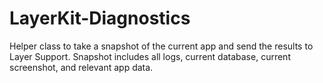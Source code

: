 # LayerKit-Diagnostics
Helper class to take a snapshot of the current app and send the results to Layer Support.  Snapshot includes all logs, current database, current screenshot, and relevant app data.
